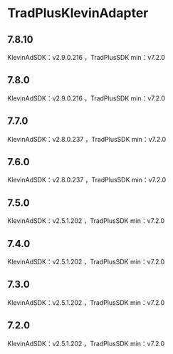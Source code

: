 # TradPlusKlevinAdapter

## 7.8.10

KlevinAdSDK：v2.9.0.216 ，TradPlusSDK min：v7.2.0

## 7.8.0

KlevinAdSDK：v2.9.0.216 ，TradPlusSDK min：v7.2.0

## 7.7.0

KlevinAdSDK：v2.8.0.237 ，TradPlusSDK min：v7.2.0

## 7.6.0

KlevinAdSDK：v2.8.0.237 ，TradPlusSDK min：v7.2.0

## 7.5.0

KlevinAdSDK：v2.5.1.202 ，TradPlusSDK min：v7.2.0

## 7.4.0

KlevinAdSDK：v2.5.1.202 ，TradPlusSDK min：v7.2.0

## 7.3.0

KlevinAdSDK：v2.5.1.202 ，TradPlusSDK min：v7.2.0

## 7.2.0

KlevinAdSDK：v2.5.1.202 ，TradPlusSDK min：v7.2.0